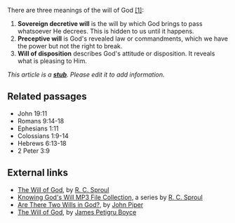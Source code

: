 There are three meanings of the will of God
[[1]](http://www.monergism.com/thethreshold/articles/onsite/wills_sproul.html):

1.  **Sovereign decretive will** is the will by which God brings to
    pass whatsoever He decrees. This is hidden to us until it happens.
2.  **Preceptive will** is God's revealed law or commandments,
    which we have the power but not the right to break.
3.  **Will of disposition** describes God's attitude or
    disposition. It reveals what is pleasing to Him.

*This article is a **[stub](http://www.theopedia.com/Category:Theopedia_stubs "Category:Theopedia stubs")**. Please edit it to add information.*
## Related passages

-   John 19:11
-   Romans 9:14-18
-   Ephesians 1:11
-   Colossians 1:9-14
-   Hebrews 6:13-18
-   2 Peter 3:9

## External links

-   [The Will of God](http://www.monergism.com/thethreshold/articles/onsite/wills_sproul.html),
    by [R. C. Sproul](R._C._Sproul "R. C. Sproul")
-   [Knowing God's Will MP3 File Collection](https://store.ligonier.org/product.asp?idDept=M&idCategory=CL&idProduct=KNO02MC),
    a series by [R. C. Sproul](R._C._Sproul "R. C. Sproul")
-   [Are There Two Wills in God?](http://www.desiringgod.org/ResourceLibrary/Articles/ByDate/1995/1580_Are_There_Two_Wills_in_God/),
    by [John Piper](John_Piper "John Piper")
-   [The Will of God](http://www.founders.org/library/boyce1/ch12.html),
    by
    [James Petigru Boyce](James_Petigru_Boyce "James Petigru Boyce")



